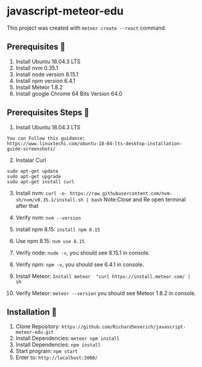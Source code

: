 # javascript-meteor-edu

This project was created with `meteor create --react` command.


## Prerequisites 🚀
1. Install Ubuntu 18.04.3 LTS
2. Install nvm	0.35.1
3. Install node version	8.15.1
4. Install npm version 6.4.1
5. Install Meteor 1.8.2
6. Install google Chrome 64 Bits Version 64.0

## Prerequisites Steps 🔨

1. Install Ubuntu 18.04.3 LTS	
```
You can Follow this guidance:
https://www.linuxtechi.com/ubuntu-18-04-lts-desktop-installation-guide-screenshots/
```

2. Instalar Curl	
```
sudo apt-get update
sudo apt-get upgrade
sudo apt-get install curl
```

3. Install nvm: `curl -o- https://raw.githubusercontent.com/nvm-sh/nvm/v0.35.1/install.sh | bash`
Note:Close and Re open terminal after that

4. Verify nvm: `nvm --version`

5. install npm 8.15: `install npm 8.15`

6. Use npm 8.15: `nvm use 8.15`

7. Verify node: `node -v`, you should see 8.15.1 in console.

8. Verify npm: `npm -v`, you should see 6.4.1 in console.

9. Install Meteor: `Install meteor	"curl https://install.meteor.com/ | sh`

10. Verify Meteor: `meteor --version` you should see Meteor 1.8.2 in console.


## Installation 🔧
1. Clone Repository: `https://github.com/RichardSeverich/javascript-meteor-edu.git`
2. Install Dependencies: `meteor npm install`
3. Install Dependencies: `npm install`
4. Start program: `npm start`
5. Enter to: `http://localhost:3000/`
